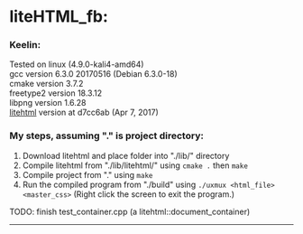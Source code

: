 # liteHTML_fb:

### Keelin:

Tested on linux (4.9.0-kali4-amd64) <br/>
gcc version 6.3.0 20170516 (Debian 6.3.0-18) <br/>
cmake version 3.7.2 <br/>
freetype2 version 18.3.12 <br/>
libpng version 1.6.28 <br/>
[litehtml](https://github.com/litehtml/litehtml) version at d7cc6ab (Apr 7, 2017)

### My steps, assuming "." is project directory:
1. Download litehtml and place folder into "./lib/" directory
2. Compile litehtml from "./lib/litehtml/" using `cmake .` then `make`
3. Compile project from "." using `make`
4. Run the compiled program from "./build" using `./uxmux <html_file> <master_css>`
(Right click the screen to exit the program.)

TODO: finish test_container.cpp (a litehtml::document_container)

---
